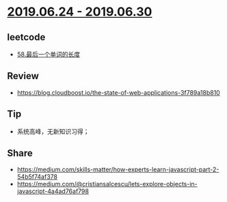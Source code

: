 # [2019.06.24 - 2019.06.30](https://github.com/vjudge/ARTS/blob/master/2019/第0011周.md)

## leetcode
* [58.最后一个单词的长度](https://github.com/vjudge/leetcode/tree/master/58.最后一个单词的长度)

## Review
* https://blog.cloudboost.io/the-state-of-web-applications-3f789a18b810

## Tip
* 系统高峰，无新知识习得；

## Share
* https://medium.com/skills-matter/how-experts-learn-javascript-part-2-54b5f74af378
* https://medium.com/@cristiansalcescu/lets-explore-objects-in-javascript-4a4ad76af798
